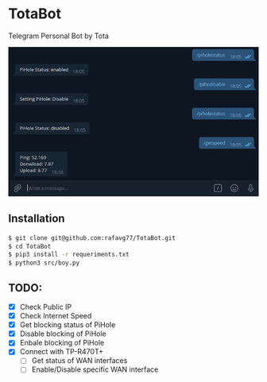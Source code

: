 # TotaBot
Telegram Personal Bot by Tota

![screen](https://raw.githubusercontent.com/rafavg77/TotaBot/main/img/botCommands.png)

## Installation
```bash
$ git clone git@github.com:rafavg77/TotaBot.git
$ cd TotaBot 
$ pip3 install -r requeriments.txt
$ python3 src/boy.py
```

## TODO:
- [x] Check Public IP
- [x] Check Internet Speed
- [x] Get blocking status of PiHole
- [x] Disable blocking of PiHole
- [x] Enbale blocking of PiHole
- [x] Connect with TP-R470T+
    - [ ] Get status of WAN interfaces
    - [ ] Enable/Disable specific WAN interface
